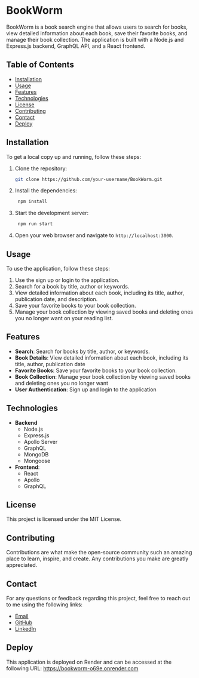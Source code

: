 # BookWorm

BookWorm is a book search engine that allows users to search for books, view detailed information about each book, save their favorite books, and manage their book collection. The application is built with a Node.js and Express.js backend, GraphQL API, and a React frontend.

## Table of Contents
- [Installation](#installation)
- [Usage](#usage)
- [Features](#features)
- [Technologies](#technologies)
- [License](#license)
- [Contributing](#contributing)
- [Contact](#contact)
- [Deploy](#Deploy)

## Installation

To get a local copy up and running, follow these steps:

1. Clone the repository:
   ```sh
   git clone https://github.com/your-username/BookWorm.git
    ```
2. Install the dependencies:
   ```sh
    npm install
    ```
3. Start the development server:
   ```sh
    npm run start
    ```
4. Open your web browser and navigate to `http://localhost:3000`.

## Usage
To use the application, follow these steps:
1. Use the sign up or login to the application.
2. Search for a book by title, author or keywords.
3. View detailed information about each book, including its title, author, publication date, and description.
4. Save your favorite books to your book collection.
5. Manage your book collection by viewing saved books and deleting ones you no longer want on your reading list.

## Features 
- **Search**: Search for books by title, author, or keywords.
- **Book Details**: View detailed information about each book, including its title, author, publication date
- **Favorite Books**: Save your favorite books to your book collection.
- **Book Collection**: Manage your book collection by viewing saved books and deleting ones you no longer want
- **User Authentication**: Sign up and login to the application

## Technologies
- **Backend**
    - Node.js
    - Express.js
    - Apollo Server
    - GraphQL
    - MongoDB
    - Mongoose
- **Frontend**:
    - React
    - Apollo
    - GraphQL

## License
This project is licensed under the MIT License.

## Contributing 
Contributions are what make the open-source community such an amazing place to learn, inspire, and create. Any contributions you make are greatly appreciated.

## Contact
For any questions or feedback regarding this project, feel free to reach out to me using the following links:
- [Email](mailto:natalie.clinton@hotmail.com)
- [GitHub](https://github.com/NatalieClinton)
- [LinkedIn](www.linkedin.com/in/natalie-clinton)

## Deploy
This application is deployed on Render and can be accessed at the following URL: 
https://bookworm-o69e.onrender.com 